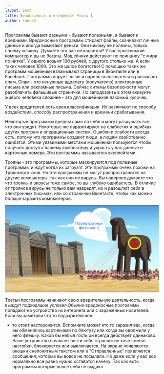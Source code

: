 ```yaml
---
layout: post
title: Безопасность в интернете. Часть 1
author: conrad
---
```

Программы бывают разными - бывают полезными, а бывают и вредными. Вредоносные
программы стирают файлы, скачивают личные данные и иногда вымогают деньги. Они
никому не полезны, только своему хозяину. Думаете это вас не касается? У вас
простенький компьютер и вы не богаты. Мошейники действуют по принципу
"с мира по нитке".  У одного возьмт 100 рублей, с другого столько же. А если
таких человек 1000. Это же целое богатство! С помощью таких же программ
мошейники взламывают страницы в Вконтакте или в Facebook. Программа ворует
логин и пароль пользователя и рассылает спам. Спам - это ненужные адресату
(получателю) электронные письма или рекламные письма. Сейчас ситемы
безопасности могут разоблачить фальшивые странички. Но заподозрить в этом
аккаунте живого человека сложнее - это для мошейников лакомый кусочек.

У всех вредителей есть своя классификация. Их различают по способу воздействия,
способу распространения и времени срабатывания.  

Некоторые программы вредны сами по себе и могут разрушать все, что они увидят.
Некоторые же паразитируют на слабостях и ошибках других програм и операционных
систем. Ошибки и слабости всегда есть, потому что программы создают люди, а
людям свойственно ошибатся. Этими уязвимыми местами мошейники пользуются
чтобы  получить доступ к вашему компьютеру и украсть у вас данные и карточные
номера. Эти программы называются эксплойтами.

Трояны - это программы, которые маскируются под полезные программы и ждут когда
их загрузят. Эти программы очень похожи на Троянского коня. Но эти программы не могут распространится на другие компьютеры,
так как они не вирусы. Вы наверное думаете что что трояны и вирусы тоже самое,
то вы глубоко ошибаетесь. В отличие от троянов вирусы не только вам навредят,
но и разошлют себя в электронных письмах, или со странички Вконтакте, чтобы
как можно больше заразить компьютеров.

![](/assets/img/troyanskiy_kon.png)

Третьи программы начинают свою вредительную деятельность, когда выждут
подходящие условия.Обычно вредоносные программы попадают на устройство из
интернета или с заражённых носителей.  Если вы заметили что то подозрительное:
- то стоит насторожится. Вспомните может кто то заразил вас, когда вы
обменялись картинками по блютузу или когда вы одолжили у него флешку. Какой бы
небыл гость он всегда действует одинаково. Ваше устройство начинает вести себя
странно: не хочет менят настойки, блокируется или выключается. На экране
появляются окошки снепонятным текстом или в "Отправленных" появляются
сообщения, которые вы вовсе не посылали. Но даже если у вас все нормально все
равно нужно оставатся начеку. Так как есть программы которые вовсе себя не
выдают. 
